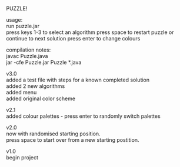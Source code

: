 PUZZLE!	      

usage:  
run puzzle.jar  
press keys 1-3 to select an algorithm
press space to restart puzzle or continue to next solution
press enter to change colours  

compilation notes:  
javac Puzzle.java  
jar -cfe Puzzle.jar Puzzle *.java  

v3.0  
added a test file with steps for a known completed solution  
added 2 new algorithms  
added menu  
added original color scheme  

v2.1  
added colour palettes - press enter to randomly switch palettes  

v2.0  
now with randomised starting position.  
press space to start over from a new starting postition.  

v1.0  
begin project  
